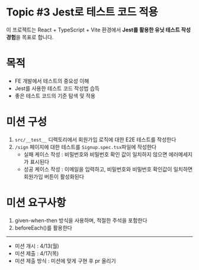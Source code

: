 # Topic #3 Jest로 테스트 코드 적용

이 프로젝트는 React + TypeScript + Vite 환경에서 **Jest를 활용한 유닛 테스트 작성 경험**을 목표로 합니다.

# 목적

- FE 개발에서 테스트의 중요성 이해
- Jest를 사용한 테스트 코드 작성법 습득
- 좋은 테스트 코드의 기준 탐색 및 적용

# 미션 구성

1. `src/__test__` 디렉토리에서 회원가입 로직에 대한 E2E 테스트를 작성한다
2. `/sign` 페이지에 대한 테스트를 `Signup.spec.tsx`파일에 작성한다
   - 실패 케이스 작성 : 비밀번호와 비밀번호 확인 값이 일치하지 않으면 에러메세지가 표시된다
   - 성공 케이스 작성 : 이메일을 입력하고, 비밀번호와 비밀번호 확인값이 일치하면 회원가입 버튼이 활성화된다

# 미션 요구사항

1. given-when-then 방식을 사용하며, 적절한 주석을 포함한다
2. beforeEach()를 활용한다

---

- 미션 개시 : 4/13(월)
- 미션 제출 : 4/17(목)
- 미션 제출 방식 : 미션에 맞게 구현 후 pr 올리기
